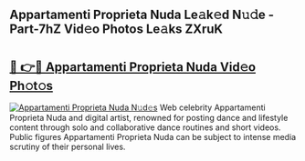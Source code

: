 ## Appartamenti Proprieta Nuda Le𝚊k𝚎d N𝚞𝚍e - Part-7hZ Vid𝚎o Photos Le𝚊ks ZXruK

# <h2><a href="http://fbc5jj.evod.top/?m=Appartamenti+Proprieta+Nuda">🔗 👉🔴 Appartamenti Proprieta Nuda Vid𝚎o Ph𝚘t𝚘s</a></h2>

[![Appartamenti Proprieta Nuda N𝚞d𝚎s](https://i.imgur.com/8V9OHl7.gif)](http://fbc5jj.evod.top/?m=Appartamenti+Proprieta+Nuda)
Web celebrity Appartamenti Proprieta Nuda and digital artist, renowned for posting dance and lifestyle content through solo and collaborative dance routines and short videos. Public figures Appartamenti Proprieta Nuda can be subject to intense media scrutiny of their personal lives. 
